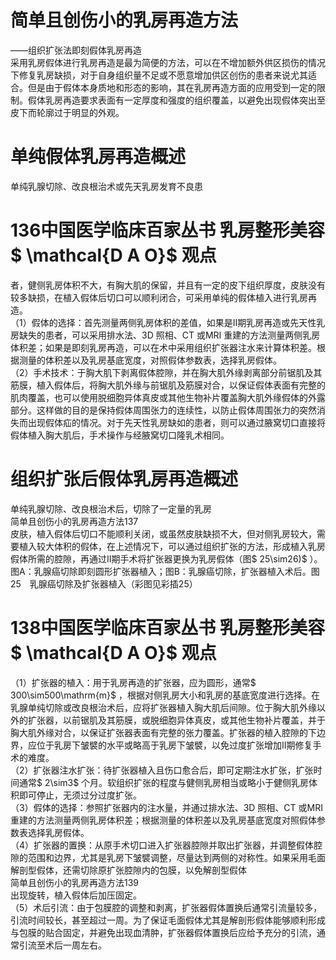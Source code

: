 # 简单且创伤小的乳房再造方法  
——组织扩张法即刻假体乳房再造  
采用乳房假体进行乳房再造是最为简便的方法，可以在不增加额外供区损伤的情况下修复乳房缺损，对于自身组织量不足或不愿意增加供区创伤的患者来说尤其适合。但是由于假体本身质地和形态的影响，其在乳房再造方面的应用受到一定的限制。假体乳房再造要求表面有一定厚度和强度的组织覆盖，以避免出现假体突出至皮下而轮廓过于明显的外观。  
#  单纯假体乳房再造概述  
单纯乳腺切除、改良根治术或先天乳房发育不良患  
# 136中国医学临床百家丛书 乳房整形美容  $ \mathcal{D A O}$    观点  
者，健侧乳房体积不大，有胸大肌的保留，并且有一定的皮下组织厚度，皮肤没有较多缺损，在植入假体后切口可以顺利闭合，可采用单纯的假体植入进行乳房再造。  
（1）假体的选择：首先测量两侧乳房体积的差值，如果是Ⅱ期乳房再造或先天性乳房缺失的患者，可以采用排水法、3D 照相、CT 或MRI 重建的方法测量两侧乳房体积差；如果是即刻乳房再造，可以在术中采用组织扩张器注水来计算体积差。根据测量的体积差以及乳房基底宽度，对照假体参数表，选择乳房假体。  
（2）手术技术：于胸大肌下剥离假体腔隙，并在胸大肌外缘剥离部分前锯肌及其筋膜，植入假体后，将胸大肌外缘与前锯肌及筋膜对合，以保证假体表面有完整的肌肉覆盖，也可以使用脱细胞异体真皮或其他生物补片覆盖胸大肌外缘假体的外露部分。这样做的目的是保持假体周围张力的连续性，以防止假体周围张力的突然消失而出现假体疝的情况。对于先天性乳房缺如的患者，则可以通过腋窝切口直接将假体植入胸大肌后，手术操作与经腋窝切口隆乳术相同。  
#  组织扩张后假体乳房再造概述  
单纯乳腺切除、改良根治术后，切除了一定量的乳房  
简单且创伤小的乳房再造方法137  
皮肤，植入假体后切口不能顺利关闭，或虽然皮肤缺损不大，但对侧乳房较大，需要植入较大体积的假体，在上述情况下，可以通过组织扩张的方法，形成植入乳房假体所需的腔隙，再通过Ⅱ期手术将扩张器更换为乳房假体（图$ 25\sim26)$ ）。  
图A：乳腺癌切除即刻圆形扩张器植入；图B：乳腺癌切除，扩张器植入术后。图25　乳腺癌切除及扩张器植入（彩图见彩插25）  
# 138中国医学临床百家丛书 乳房整形美容  $ \mathcal{D A O}$    观点  
（1）扩张器的植入：用于乳房再造的扩张器，应为圆形，通常$ 300\sim500\mathrm{m}$    ，根据对侧乳房大小和乳房的基底宽度进行选择。在乳腺单纯切除或改良根治术后，应将扩张器植入胸大肌后间隙。位于胸大肌外缘以外的扩张器，以前锯肌及其筋膜，或脱细胞异体真皮，或其他生物补片覆盖，并于胸大肌外缘对合，以保证扩张器表面有完整的张力覆盖。扩张器的植入腔隙的下边界，应位于乳房下皱襞的水平或略高于乳房下皱襞，以免过度扩张增加Ⅱ期修复手术的难度。  
（2）扩张器注水扩张：待扩张器植入且伤口愈合后，即可定期注水扩张，扩张时间通常$ 2\sim3$  个月。软组织扩张的程度与健侧乳房相当或略小于健侧乳房体积即可停止，无须过分过度扩张。  
（3）假体的选择：参照扩张器内的注水量，并通过排水法、3D 照相、CT 或MRI 重建的方法测量两侧乳房体积差；根据测量的体积差以及乳房基底宽度对照假体参数表选择乳房假体。  
（4）扩张器的置换：从原手术切口进入扩张器腔隙并取出扩张器，并调整假体腔隙的范围和边界，尤其是乳房下皱襞调整，尽量达到两侧的对称性。如果采用毛面解剖型假体，还需切除原扩张腔隙内的包膜，以免解剖型假体  
简单且创伤小的乳房再造方法139  
出现旋转，植入假体后加压固定。  
（5）术后引流：由于包膜腔的调整和剥离，扩张器假体置换后通常引流量较多，引流时间较长，甚至超过一周。为了保证毛面假体尤其是解剖形假体能够顺利形成与包膜的贴合固定，并避免出现血清肿，扩张器假体置换后应给予充分的引流，通常引流至术后一周左右。  
